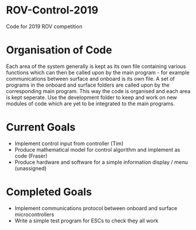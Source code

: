 # ROV-Control-2019
Code for 2019 ROV competition

# Organisation of Code
Each area of the system generally is kept as its own file containing various functions which can then be called 
upon by the main program - for example communications between surface and onboard is its own file. A set of 
programs in the onboard and surface folders are called upon by the corresponding main program. This way the 
code is organised and each area is kept seperate. Use the development folder to keep and work on new modules 
of code which are yet to be integrated to the main programs.

# Current Goals
- Implement control input from controller (Tim)
- Produce mathematical model for control algorithm and implement as code (Fraser)
- Produce hardware and software for a simple information display / menu (unassigned)

# Completed Goals
- Implement communications protocol between onboard and surface microcontrollers
- Write a simple test program for ESCs to check they all work
